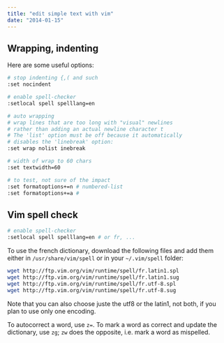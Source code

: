 ```yaml
---
title: "edit simple text with vim"
date: "2014-01-15"
---
```


## Wrapping, indenting

Here are some useful options:

```bash
# stop indenting {,( and such
:set nocindent

# enable spell-checker
:setlocal spell spelllang=en

# auto wrapping
# wrap lines that are too long with "visual" newlines
# rather than adding an actual newline character t
# The 'list' option must be off because it automatically
# disables the 'linebreak' option:
:set wrap nolist inebreak

# width of wrap to 60 chars
:set textwidth=60

# to test, not sure of the impact
:set formatoptions+=n # numbered-list
:set formatoptions+=a #
```

## Vim spell check

```bash
# enable spell-checker
:setlocal spell spelllang=en # or fr, ...
```

To use the french dictionary, download the following files and add them either in `/usr/share/vim/spell` or in your `~/.vim/spell` folder:

```bash
wget http://ftp.vim.org/vim/runtime/spell/fr.latin1.spl
wget http://ftp.vim.org/vim/runtime/spell/fr.latin1.sug
wget http://ftp.vim.org/vim/runtime/spell/fr.utf-8.spl
wget http://ftp.vim.org/vim/runtime/spell/fr.utf-8.sug
```

Note that you can also choose juste the utf8 or the latin1, not both, if you plan to use only one encoding.

To autocorrect a word, use `z=`. To mark a word as correct and update the dictionary, use `zg`; `zw` does the opposite, i.e. mark a word as mispelled.
